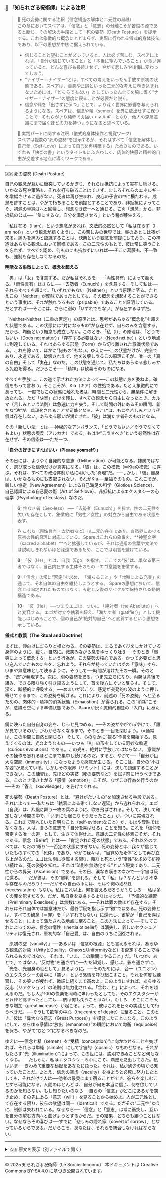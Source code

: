 ### 🐌 「知られざる呪術師」による注釈

>🔸 死の姿勢に関する注釈（信念構造の解体と二元性の超越）<br>
>この章においてスペアは、「信念」と「意志」の分離こそが苦悩の源であると断じ、その解決の手段として「死の姿勢（Death Posture）」を提示する。これは象徴的な概念にとどまらず、実際に行われる儀式的身体技法であり、以下の思想が中核に据えられている。<br>
>- 信じることと望むことがズレていると、人は必ず苦しむ。スペアによれば、「自分が信じていること」と「本当に望んでいること」が食い違っていると、どんな喜びも長続きせず、やがて悲しみや後悔に変わってしまう。<br>
>- “ナイザー＝ナイザー”とは、すべての考えをいったん手放す原初の状態である。スペアは、善悪や正誤といった二元的な考えに巻き込まれないためには、「どちらでもない」としていったん全てを脇に置く“ナイザー＝ナイザー”の態度に戻ることが必要だと説く。<br>
>- 信念や精を「出さずに保つ」ことで、より深く世界に影響を与えられるようになる。スペアは、信念や精（semen）を外に放出せずに保つことで、それらがより純粋で力強いエネルギーとなり、他人の深層意識にまで届くほどの力を持つようになると述べている。<br>
>  
>🔸 実践パートに関する注釈（儀式的身体操作と視覚ワーク）<br>
>スペアは複数の“死の姿勢”を提示するが、それはすべて「信念を解体し、自己愛（Self-Love）によって自己を再構築する」ためのものである。いずれも「快楽の書」というタイトルにふさわしく、肉体的快感と精神的自由が交差する地点に導くワークである。<br>

---

🇯🇵 死の姿勢 (Death Posture)

自己の観念が互いに衝突しているかぎり、それらは抵抗によって実在し続ける。いかなる死や策略も、それを打ち破ることはできず、むしろそれらのエネルギーを増幅させるに過ぎない。死者は再び生まれ、良心の子宮の中に横たわる。成熟を許すことは、やがて朽ちることを前提とすることであり、非抵抗によってこそ、初源の単純さへと回帰し、想念なき統一へと通じる。この「想念」から、非抵抗の公式──「気にするな。自分を満足させろ」という種が芽生える。

「私は在る（I am）」という想念があれば、文法的必然として「私は在らず（I am not）」という観念が続くように、この苦しみの世界では、昼のあとには夜が来る。痛みを痛みと認識することは、快楽という観念を前提にしており、この構造はあらゆる観念において同様である。この二元性のもとで、彼は常に笑うことを忘れず、すべてを認め、何ものにも抗わずにいれば──そこに葛藤も、不一致も、強制も存在しなくなるのだ。

**明晰なる象徴によって、概念を超える**

「男」は「女」を含意する。だが私はそれらを──「両性具有」によって超える。「両性具有」はさらに──「去勢者（Eunuch）」を含意する。そして私は──それらすべてを超えて、「いずれでもない（Neither）」という原理に至る。たとえこの「Neither」が曖昧であったとしても、その概念を想起することができるという事実は、それが触れうるもの（palpable）であることを証明している。だとすれば──そこには、さらに別の「いずれでもない」が存在するはずだ。

「Neither-Neither（二重の否定）」の原理とは、思考があらゆる“概念化”を超えた状態である。この状態には“対になるもの”が存在せず、自らのみを含意する。だから、均衡という概念も成立しない。このとき、「私（I）」の原理は、「どうでもいい（Does not matter）」「存在する必要はない（Need not be）」という地点に到達している。それはあらゆる形態（Form）から切り離された意識状態である。これを除いて、ほかに“何もの”もない。ゆえに──この状態だけが、完全であり、永遠である。破壊されえず、他を破壊しうるこの原理こそが、唯一の「真の自由」そして「実在」なのだ。この状態を通じて、私たちはあらゆる悲しみから免疫を得る。だからこそ──「精神」は歓喜そのものになる。

すべてを手放し、この道で示された方法によって──この状態に身を委ねよ。確信をもって言おう。そここそが、Kia（キア）の住処である。たとえ象徴的にであっても、
一度でもこの状態に触れた者は、時間と二元性から、無条件に解き放たれる。ただ「快楽」だけを残し、すべての観念から自由になったとき、カルマ（苦しみという法則）は急速に力を失う。そして時間の外にあるその瞬間、新たな“法”が、具現化されることが可能となる。そこには、もはや苦しみという代償は存在しない。あらゆる願いが満たされ、「彼」は満たす者そのものとなる。

その「新しい法」とは──神秘的なアンバランス、「どうでもいい／そうでなくてもよい」状態の奥義（アルカナ）である。もはや“こうすべき”という必然性は存在せず、その信条は──ただ一つ、

**「自分の好きにすればいい（Please yourself）」**

その日には、ようやく自発的な意志（Deliberation）が可能となる。隷属ではなく、選び取った信仰だけが真実になる。「彼」は、この模倣（＝Kiaの模倣）に喜ぶ。それは、すべての政治体制が私に明かした“真理”だ。──しかし、「彼」自身は、いかなるものにも支配されない。それがKia──至福そのもの。これこそが、新しい協定（New Agreement）による自己満足の科学（Glorious Science）、自己認識による自己愛の術（Art of Self-love）、非抵抗によるエクスタシーの心理学（Psychology of Ecstasy）なのだ。


>**6:** 性なき者（Sex-less）
──「去勢者（Eunuch）」を指す。性の二元性を欠いた存在として、象徴的に「男性／女性」の対立から自由である状態を表す。

>**7:** これら（両性具有・去勢者など）は二元的存在であり、自然界における原初の性的原理に対応している。
Spareはこれらの象徴を、**神聖文字（sacred alphabet）**へと拡張しているが、それは通常の言葉や文法では説明しきれないほど深遠であるため、ここでは明言を避けている。

>**8:** 「彼（He）」とは、自我（Ego）を指す。
ここでの“彼”は、単なる第三者ではなく、自己内在する主体そのもの＝エゴ意識を象徴する。

>**9:**「信念」は常に“否定”を求め、
「満ちること」や「増殖による充実」を通じて、それ自体の自由を維持しようとする。
Spareの思想において、信念とは固定されたものではなく、否定と反復のサイクルで保持される動的構造である。

>**10:** 「彼（He）」──つまりエゴは、ついに
「絶対者（the Absolute）」へと変容する。
エゴが対立や執着を超え、「満たす者（gratifier）」として機能しはじめることで、個の自己が“絶対的自己”へと変質するという思想を示している。


**儀式と教義（The Ritual and Doctrine）**

まずは、仰向けにだらりと横たわる。その姿勢は、まるであくびをしかけている身体のように、緩く、自然に。微笑みながら息をゆっくり吐き──そのとき「微笑によって概念する」という行為が、この姿勢の核心である。かつて必要だと思い込んでいたものたちを、忘れよう。それらが持っていたはずの「意味」すら、いまや無意味として映るように。そうして──時間が溶けたその一瞬。そのとき、“徳”が発現する。次に、別の姿勢を取る。つま先立ちになり、両腕は背後で組み、できる限り強く引き絞るようにして、首を後方にぐいと反らす。そして、深く、断続的に呼吸する。──めまいが起こり、感覚が突発的な波のように押し寄せてくるまで、この姿勢を続ける。これにより、前述の「死の姿勢」へと至るための、肉体的・精神的消耗状態（Exhaustion）が得られる。この“消耗”こそが、意識を空にする準備状態であり、Spareが説く魔術的創造の「入口」にあたる。

鏡に映った自分自身の姿を、じっと見つめる。──その姿がやがてぼやけて、「誰が見ているのか」がわからなくなるまで。そのとき──目を閉じよう。（※通常は、この瞬間に自然と閉じる）
そして、心のなかに“視る”作業を開始する。見えてくるのは、光のようなもの──いつも「X」の形をしている奇妙な軌道（curious evolutions）である。この光を、絶対に手放してはならない。
意識がその操作を忘れるほどにまで集中し続けるのだ。すると、やがて──「自分が巨大な空間（immensity）」になったような感覚が生じる。そこには、自分の“小さな姿”が見えている。しかしその限界（リミット）には、決して到達することができない。この練習は、先ほどの実技（死の姿勢など）を試す前に行うべきである。このとき湧き上がる「感情（emotion）」こそが、なぜこの行為を行うのか──その「答え（knowledge）」を告げてくれる。

死の姿勢（Death Posture）とは、“避けがたいもの”を加速させる手段である。それによって──私たちは「執着による果てしない遅延」から逃れられる。エゴ（自我）は、烈風に舞う一枚の葉のように、吹き飛ばされる。そして、決して確定しない時間の中で、「いまにも起こりそうだったこと」が、ついに実現される。これまで隠れていた自明なこと（self-evidentなこと）が、もはや曖昧ではなくなる。人は、自らの意志で「自分を喜ばせる」ことを知る。これを「信仰を否定する唯一の道」として、生きて体得せよ。意識の二元性の終焉こそが、それである。信念（Belief）とは──「肯定された死の状態」である。それ以外のすべては、ただの“眠り”──否定の状態にすぎない。死の姿勢とは、我々が信じていたものすべての「死体」であり、やがて我々は、“目覚めた死体”として再び立ち上がるのだ。エゴは法則に従属する限り、眠りと死という“惰性”を求めて彷徨い続ける。死の姿勢を知れ。それは“法則を無効化する”という現実であり、二元性からの昇天（Ascension）である。その日、涙なき嘆きのなかで──宇宙は灰に還る。──だが彼は、その“審判”を逃れる。そして「私」は？なんという不幸な存在なのだろう！──だがその自由の中には、もはや何の必然性(necessitation）もない。私はこれ以上、何を言えるだろうか？むしろ──私は多くの罪を犯すだろう。だが、私自身を妥協するよりはマシだ。
「予備的な練習（Preliminary Exercises）」は無数にある。──それは罪の数ほど存在する。それらはそれ自体では無意味だが、最終手段を指し示す“徴”ではある。死の姿勢とは、すべての観念（＝罪）を「いずれでもない」に還元し、欲望が「自己を喜ばせること」によって満たされる地点に至ること。この方法によって──そしてこれによってのみ、信念の惰性（inertia of belief）は消失し、新しいセクシュアリティは復元され、原初的な「自己愛」は、自由のうちに回復される。

「原初の空（vacuity）」──あるいは「信念の根源」とも言えるそれは、あらゆる観念的対象（UnityとDuality、ChaosとUniformityなど）を否定することで得られるものではない。
それは、「いま、この瞬間にやること」だ。「いつか、あとで」ではない。“反対物”を通さずに──ただ知覚し、感じよ。影を通さずに、「光を、光自身の色として」見るように。──そのためには、
合一（ユニオン）のエクスタシーの最中に「笑い」という感情を呼び起こすこと。それを何度も練習し、その笑いが疲れず、微細に続くまで高めよ。このようにすれば、あらゆる反応（リアクション）の法則は無力化される。「含むこと」によって、それを越えるのだ。もし人が100の快楽を同時に味わったとしても、そのエクスタシーがどれほど高まったとしても──彼は何も失うことはない。むしろ、そこにこそ大きな増加（great increase）が起こる。よって、彼はこれを日々の実践として行うべきだ。──そうして欲望の中心（the centre of desire）に至ること。このとき、彼は「偉大なる意志（Great Purpose）」を模倣したことになる。このようにして、あらゆる感情は“放出（emanation）”の瞬間において均衡（equipoise）を保ち、やがて“ひとつ”になるべきなのだ。

ゆえに──信念と精（semen）を“受精（conception）”に向かわせることを妨げれば、それらは単純（simple）にして宇宙的（cosmic）なものとなる。それがもたらす“光（illumination）”によって、この世には、説明できぬことなど何もなくなる。──たしかに、私はエクスタシーの中にこそ、満足を見出してきた。私はいま──きわめて重要な秘密をあなたに語った。それは、私が幼少の頃から知っていたことだ。たとえ、信念の空虚（vacuity）を得ようと必死に努力したとしても、それだけで人は──他者の最奥にまで宿ることができ、彼らを楽しむことすら可能になる。人間のほとんどは、
自分が何を本当に信じ、何を欲しているのかを知らない。もし知りたいのなら──自らの「信念」がどこにあるかを突き止め、その先にある「意志（will）」を見ることから始めよ。人が二元性として存在する限り、彼らの欲望は同一（identical）である。だがその“二元性”ゆえに、制御は失われている。なぜなら──「信念」と「意志」は常に衝突し、互いを自分の望む方向へと曲げようとするからだ。その結果、どちらも勝つことはない。なぜならその喜びは──すでに「悲しみの隠れ家（covert of sorrow）」となっているからである。だからこそ、あなたは、それらを統合しなければならない。

---

<details>
<summary>🇬🇧 原文を表示（別ファイルで開く）</summary>

🔗 [原文を読む 05_death_postur_en.md](05_death_postur_en.md)

</details>

---

© 2025 知られざる呪術師（Le Sorcier Inconnu）
本ドキュメントは Creative Commons BY-SA 4.0 に基づき公開されています。

